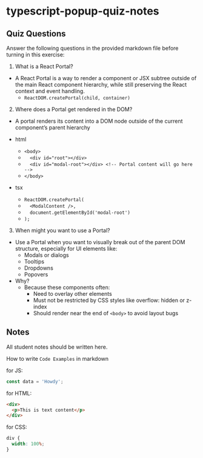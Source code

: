# typescript-popup-quiz-notes

## Quiz Questions

Answer the following questions in the provided markdown file before turning in this exercise:

1. What is a React Portal?

- A React Portal is a way to render a component or JSX subtree outside of the main React component hierarchy, while still preserving the React context and event handling.
  - `ReactDOM.createPortal(child, container)`

2. Where does a Portal get rendered in the DOM?

- A portal renders its content into a DOM node outside of the current component’s parent hierarchy
- html

  - `<body>`
  - `  <div id="root"></div>`
  - `  <div id="modal-root"></div> <!-- Portal content will go here -->`
  - `</body>`

- tsx

  - `ReactDOM.createPortal(`
  - `  <ModalContent />,`
  - `  document.getElementById('modal-root')`
  - `);`

3. When might you want to use a Portal?

- Use a Portal when you want to visually break out of the parent DOM structure, especially for UI elements like:
  - Modals or dialogs
  - Tooltips
  - Dropdowns
  - Popovers
- Why?
  - Because these components often:
    - Need to overlay other elements
    - Must not be restricted by CSS styles like overflow: hidden or z-index
    - Should render near the end of `<body>` to avoid layout bugs

## Notes

All student notes should be written here.

How to write `Code Examples` in markdown

for JS:

```javascript
const data = 'Howdy';
```

for HTML:

```html
<div>
  <p>This is text content</p>
</div>
```

for CSS:

```css
div {
  width: 100%;
}
```
